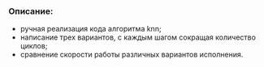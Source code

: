 ### Описание:
- ручная реализация кода алгоритма knn;
- написание трех вариантов, с каждым шагом сокращая количество циклов;
- сравнение скорости работы различных вариантов исполнения.
